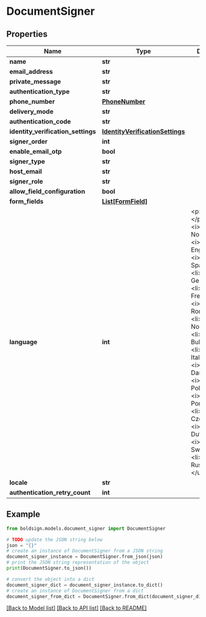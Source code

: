 # DocumentSigner


## Properties

Name | Type | Description | Notes
------------ | ------------- | ------------- | -------------
**name** | **str** |  | 
**email_address** | **str** |  | [optional] 
**private_message** | **str** |  | [optional] 
**authentication_type** | **str** |  | [optional] 
**phone_number** | [**PhoneNumber**](PhoneNumber.md) |  | [optional] 
**delivery_mode** | **str** |  | [optional] 
**authentication_code** | **str** |  | [optional] 
**identity_verification_settings** | [**IdentityVerificationSettings**](IdentityVerificationSettings.md) |  | [optional] 
**signer_order** | **int** |  | [optional] 
**enable_email_otp** | **bool** |  | [optional] 
**signer_type** | **str** |  | [optional] 
**host_email** | **str** |  | [optional] 
**signer_role** | **str** |  | [optional] 
**allow_field_configuration** | **bool** |  | [optional] 
**form_fields** | [**List[FormField]**](FormField.md) |  | [optional] 
**language** | **int** | &lt;p&gt;Description:&lt;/p&gt;&lt;ul&gt;&lt;li&gt;&lt;i&gt;0&lt;/i&gt; - None&lt;/li&gt;&lt;li&gt;&lt;i&gt;1&lt;/i&gt; - English&lt;/li&gt;&lt;li&gt;&lt;i&gt;2&lt;/i&gt; - Spanish&lt;/li&gt;&lt;li&gt;&lt;i&gt;3&lt;/i&gt; - German&lt;/li&gt;&lt;li&gt;&lt;i&gt;4&lt;/i&gt; - French&lt;/li&gt;&lt;li&gt;&lt;i&gt;5&lt;/i&gt; - Romanian&lt;/li&gt;&lt;li&gt;&lt;i&gt;6&lt;/i&gt; - Norwegian&lt;/li&gt;&lt;li&gt;&lt;i&gt;7&lt;/i&gt; - Bulgarian&lt;/li&gt;&lt;li&gt;&lt;i&gt;8&lt;/i&gt; - Italian&lt;/li&gt;&lt;li&gt;&lt;i&gt;9&lt;/i&gt; - Danish&lt;/li&gt;&lt;li&gt;&lt;i&gt;10&lt;/i&gt; - Polish&lt;/li&gt;&lt;li&gt;&lt;i&gt;11&lt;/i&gt; - Portuguese&lt;/li&gt;&lt;li&gt;&lt;i&gt;12&lt;/i&gt; - Czech&lt;/li&gt;&lt;li&gt;&lt;i&gt;13&lt;/i&gt; - Dutch&lt;/li&gt;&lt;li&gt;&lt;i&gt;14&lt;/i&gt; - Swedish&lt;/li&gt;&lt;li&gt;&lt;i&gt;15&lt;/i&gt; - Russian&lt;/li&gt;&lt;/ul&gt; | [optional] 
**locale** | **str** |  | [optional] 
**authentication_retry_count** | **int** |  | [optional] 

## Example

```python
from boldsign.models.document_signer import DocumentSigner

# TODO update the JSON string below
json = "{}"
# create an instance of DocumentSigner from a JSON string
document_signer_instance = DocumentSigner.from_json(json)
# print the JSON string representation of the object
print(DocumentSigner.to_json())

# convert the object into a dict
document_signer_dict = document_signer_instance.to_dict()
# create an instance of DocumentSigner from a dict
document_signer_from_dict = DocumentSigner.from_dict(document_signer_dict)
```
[[Back to Model list]](../README.md#documentation-for-models) [[Back to API list]](../README.md#documentation-for-api-endpoints) [[Back to README]](../README.md)


